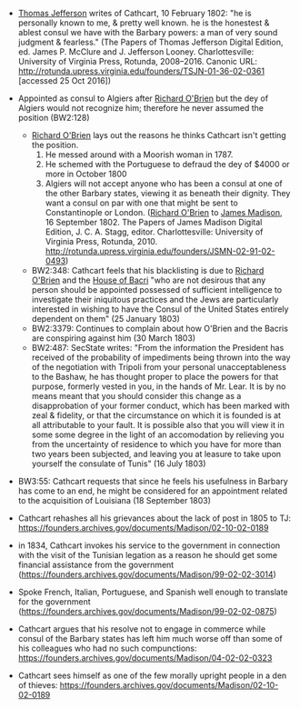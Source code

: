- [Thomas Jefferson]() writes of Cathcart, 10 February 1802: "he is personally known to me, & pretty well known. he is the honestest & ablest consul we have with the Barbary powers: a man of very sound judgment & fearless." (The Papers of Thomas Jefferson Digital Edition, ed. James P. McClure and J. Jefferson Looney. Charlottesville: University of Virginia Press, Rotunda, 2008–2016. Canonic URL: http://rotunda.upress.virginia.edu/founders/TSJN-01-36-02-0361 [accessed 25 Oct 2016])

- Appointed as consul to Algiers after [Richard O'Brien]() but the dey of Algiers would not recognize him; therefore he never assumed the position (BW2:128)
    - [Richard O'Brien]() lays out the reasons he thinks Cathcart isn't getting the position.
        1. He messed around with a Moorish woman in 1787.
        2. He schemed with the Portuguese to defraud the dey of $4000 or more in October 1800
        3. Algiers will not accept anyone who has been a consul at one of the other Barbary states, viewing it as beneath their dignity. They want a consul on par with one that might be sent to Constantinople or London. ([Richard O'Brien]() to [James Madison](), 16 September 1802. The Papers of James Madison Digital Edition, J. C. A. Stagg, editor. Charlottesville: University of Virginia Press, Rotunda, 2010. http://rotunda.upress.virginia.edu/founders/JSMN-02-91-02-0493)
    - BW2:348: Cathcart feels that his blacklisting is due to [Richard O'Brien]() and the [House of Bacri]() "who are not desirous that any person should be appointed possessed of sufficient intelligence to investigate their iniquitous practices and the Jews are particularly interested in wishing to have the Consul of the United States entirely dependent on them" (25 January 1803)
    - BW2:3379: Continues to complain about how O'Brien and the Bacris are conspiring against him (30 March 1803)
    - BW2:487: SecState writes: "From the information the President has received of the probability of impediments being thrown into the way of the negotiation with Tripoli from your personal unacceptableness to the Bashaw, he has thought proper to place the powers for that purpose, formerly vested in you, in the hands of Mr. Lear. It is by no means meant that you should consider this change as a disapprobation of your former conduct, which has been marked with zeal & fidelity, or that the circumstance on which it is founded is at all attributable to your fault. It is possible also that you will view it in some some degree in the light of an accomodation by relieving you from the uncertainty of residence to which you have for more than two years been subjected, and leaving you at leasure to take upon yourself the consulate of Tunis" (16 July 1803)
- BW3:55: Cathcart requests that since he feels his usefulness in Barbary has come to an end, he might be considered for an appointment related to the acquisition of Louisiana (18 September 1803)
- Cathcart rehashes all his grievances about the lack of post in 1805 to TJ: https://founders.archives.gov/documents/Madison/02-10-02-0189

- in 1834, Cathcart invokes his service to the government in connection with the visit of the Tunisian legation as a reason he should get some financial assistance from the government (https://founders.archives.gov/documents/Madison/99-02-02-3014)
- Spoke French, Italian, Portuguese, and Spanish well enough to translate for the government (https://founders.archives.gov/documents/Madison/99-02-02-0875)
- Cathcart argues that his resolve not to engage in commerce while consul of the Barbary states has left him much worse off than some of his colleagues who had no such compunctions: https://founders.archives.gov/documents/Madison/04-02-02-0323
- Cathcart sees himself as one of the few morally upright people in a den of thieves: https://founders.archives.gov/documents/Madison/02-10-02-0189
